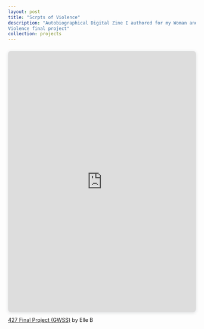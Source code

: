 ```yaml
---
layout: post
title: "Scrpts of Violence"
description: "Autobiographical Digital Zine I authored for my Woman and
Violence final project"
collection: projects
---
```

<div style="position: relative; width: 100%; height: 0; padding-top: 129.4118%;
 padding-bottom: 48px; box-shadow: 0 2px 8px 0 rgba(63,69,81,0.16); margin-top: 1.6em; margin-bottom: 0.9em; overflow: hidden;
 border-radius: 8px; will-change: transform;">
  <iframe loading="lazy" style="position: absolute; width: 100%; height: 100%; top: 0; left: 0; border: none; padding: 0;margin: 0;"
    src="https:&#x2F;&#x2F;www.canva.com&#x2F;design&#x2F;DAC4DcX0fzA&#x2F;view?embed" allowfullscreen="allowfullscreen" allow="fullscreen">
  </iframe>
</div>
<a href="https:&#x2F;&#x2F;www.canva.com&#x2F;design&#x2F;DAC4DcX0fzA&#x2F;view?utm_content=DAC4DcX0fzA&amp;utm_campaign=designshare&amp;utm_medium=embeds&amp;utm_source=link" target="_blank" rel="noopener">427 Final Project (GWSS)</a> by Elle B
